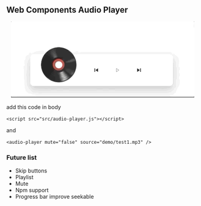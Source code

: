 ## Web Components Audio Player


<center>

![Watch the video](screenshots/ss.gif)

</center>


add this code in body
```
<script src="src/audio-player.js"></script>
```

and 

```
<audio-player mute="false" source="demo/test1.mp3" />
```

### Future list
* Skip buttons
* Playlist
* Mute
* Npm support 
* Progress bar improve seekable 
